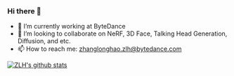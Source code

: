 ### Hi there 👋


- 🔭 I’m currently working at ByteDance
- 👯 I’m looking to collaborate on NeRF, 3D Face, Talking Head Generation, Diffusion, and etc.
- 📫 How to reach me: zhanglonghao.zlh@bytedance.com


[![ZLH's github stats](https://github-readme-stats.vercel.app/api?username=zhanglonghao1992&show_icons=true&theme=radical)](https://github.com/anuraghazra/github-readme-stats)
